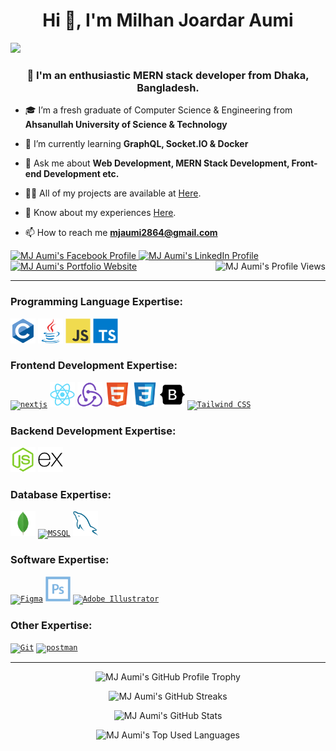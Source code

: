<h1 align="center">Hi 👋, I'm Milhan Joardar Aumi</h1>

<img src="https://user-images.githubusercontent.com/74038190/213910845-af37a709-8995-40d6-be59-724526e3c3d7.gif"/>

<h3 align="center">🏡 I'm an enthusiastic MERN stack developer from Dhaka, Bangladesh.</h3>

- 🎓 I’m a fresh graduate of Computer Science & Engineering from **Ahsanullah University of Science & Technology**
  
- 🌱 I’m currently learning **GraphQL, Socket.IO & Docker**

- 💬 Ask me about **Web Development, MERN Stack Development, Front-end Development etc.**

- 👨‍💻 All of my projects are available at [Here](https://portfolio-milhan-joardar-aumi.vercel.app).

- 📄 Know about my experiences [Here](https://drive.google.com/file/d/1BF9SeUzITz-eiOUtQB_iZfq6DGCQ4Z86/view?usp=sharing).

- 📫 How to reach me **mjaumi2864@gmail.com**

<p align="left"> 
  <a href="https://www.facebook.com/mj.aumi/">
    <img src="https://img.shields.io/badge/Facebook-1877F2?logo=facebook&logoColor=white" alt="MJ Aumi's Facebook Profile"/>
  </a>
  <a href="https://www.linkedin.com/in/mj-aumi">
    <img src="https://img.shields.io/badge/LinkedIn-0A66C2?logo=linkedin&logoColor=white" alt="MJ Aumi's LinkedIn Profile"/>
  </a>
  <a href="https://portfolio-milhan-joardar-aumi.vercel.app">
    <img src="https://img.shields.io/badge/Portfolio-purple?logo=react&logoColor=white" alt="MJ Aumi's Portfolio Website"/>
  </a>
  <img align="right" src="https://komarev.com/ghpvc/?username=mjaumi&label=Profile%20views&color=brightgreen&style=flat" alt="MJ Aumi's Profile Views" /> 
</p>

<hr>

<h3 align="left">Programming Language Expertise:</h3>
<p align="left"> 
  <code><a href="https://www.cprogramming.com/" target="_blank" rel="noreferrer"><img src="https://raw.githubusercontent.com/devicons/devicon/master/icons/c/c-original.svg" alt="C" width="40" height="40"/></a></code>
  <code><a href="https://www.java.com" target="_blank" rel="noreferrer"><img src="https://raw.githubusercontent.com/devicons/devicon/master/icons/java/java-original.svg" alt="Java" width="40" height="40"/></a></code>
  <code><a href="https://developer.mozilla.org/en-US/docs/Web/JavaScript" target="_blank" rel="noreferrer"><img src="https://raw.githubusercontent.com/devicons/devicon/master/icons/javascript/javascript-original.svg" alt="JavaScript" width="40" height="40"/></a></code>
  <code><a href="https://www.typescriptlang.org/" target="_blank" rel="noreferrer"><img src="https://raw.githubusercontent.com/devicons/devicon/master/icons/typescript/typescript-original.svg" alt="TypeScript" width="40" height="40"/></a></code>
</p>

<h3 align="left">Frontend Development Expertise:</h3>
<p align="left">
  <code><a href="https://nextjs.org" target="_blank" rel="noreferrer"><img src="https://cdn.worldvectorlogo.com/logos/nextjs-2.svg" alt="nextjs" width="40" height="40"/></a></code>
  <code><a href="https://reactjs.org/" target="_blank" rel="noreferrer"><img src="https://raw.githubusercontent.com/devicons/devicon/master/icons/react/react-original.svg" alt="React" width="40" height="40"/></a></code>
  <code><a href="https://redux.js.org" target="_blank" rel="noreferrer"><img src="https://raw.githubusercontent.com/devicons/devicon/master/icons/redux/redux-original.svg" alt="Redux" width="40" height="40"/></a></code>
  <code><a href="https://www.w3.org/html/" target="_blank" rel="noreferrer"><img src="https://raw.githubusercontent.com/devicons/devicon/master/icons/html5/html5-original.svg" alt="HTML 5" width="40" height="40"/></a></code>
  <code><a href="https://www.w3schools.com/css" target="_blank" rel="noreferrer"><img src="https://raw.githubusercontent.com/devicons/devicon/master/icons/css3/css3-original.svg" alt="CSS 3" width="40" height="40"/></a></code>
  <code><a href="https://getbootstrap.com" target="_blank" rel="noreferrer"><img src="https://raw.githubusercontent.com/devicons/devicon/master/icons/bootstrap/bootstrap-plain.svg" alt="Bootstrap" width="40" height="40"/></a></code>
  <code><a href="https://tailwindcss.com/" target="_blank" rel="noreferrer"><img src="https://www.vectorlogo.zone/logos/tailwindcss/tailwindcss-icon.svg" alt="Tailwind CSS" width="40" height="40"/></a></code>
</p>

<h3 align="left">Backend Development Expertise:</h3>
<p align="left">
  <code><a href="https://nodejs.org" target="_blank" rel="noreferrer"><img src="https://raw.githubusercontent.com/devicons/devicon/master/icons/nodejs/nodejs-original.svg" alt="Node.js" width="40" height="40"/></a></code>
  <code><a href="https://expressjs.com" target="_blank" rel="noreferrer"><img src="https://raw.githubusercontent.com/devicons/devicon/master/icons/express/express-original.svg" alt="Express.js" width="40" height="40"/></a></code>
</p>

<h3 align="left">Database Expertise:</h3>  
<p align="left">
   <code><a href="https://www.mongodb.com/" target="_blank" rel="noreferrer"><img src="https://raw.githubusercontent.com/devicons/devicon/master/icons/mongodb/mongodb-original.svg" alt="MongoDB" width="40" height="40"/></a></code>
   <code><a href="https://www.microsoft.com/en-us/sql-server" target="_blank" rel="noreferrer"><img src="https://www.svgrepo.com/show/303229/microsoft-sql-server-logo.svg" alt="MSSQL" width="40" height="40"/></a></code>
   <code><a href="https://www.mysql.com/" target="_blank" rel="noreferrer"><img src="https://raw.githubusercontent.com/devicons/devicon/master/icons/mysql/mysql-original.svg" alt="MySQL" width="40" height="40"/></a></code>
</p>

<h3 align="left">Software Expertise:</h3>
<p align="left">   
  <code><a href="https://www.figma.com/" target="_blank" rel="noreferrer"><img src="https://www.vectorlogo.zone/logos/figma/figma-icon.svg" alt="Figma" width="40" height="40"/></a></code>
  <code><a href="https://www.photoshop.com/en" target="_blank" rel="noreferrer"><img src="https://raw.githubusercontent.com/devicons/devicon/master/icons/photoshop/photoshop-line.svg" alt="Adobe Photoshop" width="40" height="40"/></a></code>
  <code><a href="https://www.adobe.com/in/products/illustrator.html" target="_blank" rel="noreferrer"><img src="https://www.vectorlogo.zone/logos/adobe_illustrator/adobe_illustrator-icon.svg" alt="Adobe Illustrator" width="40" height="40"/></a></code>
</p>

<h3 align="left">Other Expertise:</h3>  
<p align="left">
  <code><a href="https://git-scm.com/" target="_blank" rel="noreferrer"><img src="https://www.vectorlogo.zone/logos/git-scm/git-scm-icon.svg" alt="Git" width="40" height="40"/></a></code>
  <code><a href="https://www.postman.com" target="_blank" rel="noreferrer"><img src="https://www.vectorlogo.zone/logos/getpostman/getpostman-icon.svg" alt="postman" width="40" height="40"/></a></code>
</p>

<hr>

<p align="center">
  <img src="https://github-profile-trophy.vercel.app/?username=mjaumi&theme=onestar&margin-w=15&margin-h=15&column=8" alt="MJ Aumi's GitHub Profile Trophy"/>
</p>
<p align="center">
  <img src="https://github-readme-streak-stats.herokuapp.com/?user=mjaumi&theme=merko" alt="MJ Aumi's GitHub Streaks"/>
</p>
<p align="center"> 
  <img src="https://github-readme-stats.vercel.app/api?username=mjaumi&show_icons=true&theme=merko" alt="MJ Aumi's GitHub Stats"/>
</p>
<p align="center">
  <img height=250 src="https://github-readme-stats.vercel.app/api/top-langs/?username=mjaumi&layout=donut&show_icons=true&theme=merko" alt="MJ Aumi's Top Used Languages"/>
</p>
